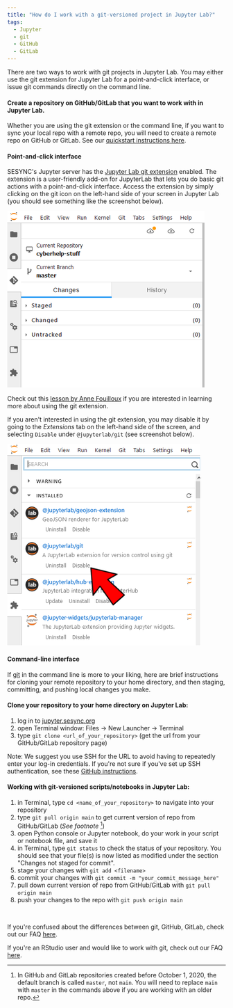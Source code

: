 ```yaml
---
title: "How do I work with a git-versioned project in Jupyter Lab?"
tags:
  - Jupyter
  - git
  - GitHub
  - GitLab
---
```


There are two ways to work with git projects in Jupyter Lab.
You may either use the git extension for Jupyter Lab for a point-and-click interface, or
issue git commands directly on the command line. 

#### Create a repository on GitHub/GitLab that you want to work with in Jupyter Lab. 

Whether you are using the git extension or the command line, if you want to sync your local repo with a remote repo,
you will need to create a remote repo on GitHub or GitLab.
See our [quickstart instructions here](https://cyberhelp.sesync.org/quickstart/creating-a-new-git-project.html).

#### Point-and-click interface

SESYNC's Jupyter server has the [Jupyter Lab git extension][readme] enabled. 
The extension is a user-friendly add-on for JupyterLab that lets you do basic git actions with a point-and-click interface.
Access the extension by simply clicking on the git icon on the left-hand side of your screen in Jupyter Lab (you should
see something like the screenshot below).

![](/assets/images/jupyter_screenshot_git.PNG) 

Check out this [lesson by Anne Fouilloux][lesson] if you are interested in learning more about using the git extension.

If you aren't interested in using the git extension, you may disable it by going to the *Extensions* tab on the left-hand
side of the screen, and selecting `Disable` under `@jupyterlab/git` (see screenshot below).

![](/assets/images/jupyter_screenshot_addons.PNG) 

#### Command-line interface

If [git](https://git-scm.com/) in the command line is more to your liking, here are brief instructions for cloning your 
remote repository to your home directory, and then staging, committing, and pushing local changes you make.

#### Clone your repository to your home directory on Jupyter Lab: 

1. log in to [jupyter.sesync.org](https://jupyter.sesync.org)
2. open Terminal window: Files -> New Launcher -> Terminal
3. type `git clone <url_of_your_repository>`  (get the url from your GitHub/GitLab repository page)  
  
Note: We suggest you use SSH for the URL to avoid having to repeatedly enter your log-in credentials.  If you're not sure if you've set up SSH authentication, see these
[GitHub instructions](https://help.github.com/en/github/authenticating-to-github/connecting-to-github-with-ssh).


#### Working with git-versioned scripts/notebooks in Jupyter Lab:

1. in Terminal, type `cd <name_of_your_repository>` to navigate into your repository
2. type `git pull origin main` to get current version of repo from GitHub/GitLab (*See footnote* [^1])
3. open Python console or Jupyter notebook, do your work in your script or notebook file, and save it
4. in Terminal, type `git status` to check the status of your repository. You should see that your file(s) is 
now listed as modified under the section "Changes not staged for commit".
5. stage your changes with `git add <filename>`
6. commit your changes with `git commit -m "your_commit_message_here"`
7. pull down current version of repo from GitHub/GitLab with `git pull origin main`
8. push your changes to the repo with `git push origin main`

<br>

If you're confused about the differences between git, GitHub, GitLab, check out our FAQ [here](https://cyberhelp.sesync.org/faq/git-vs-github-vs-gitlab.html).

If you're an RStudio user and would like to work with git, check out our FAQ [here](https://cyberhelp.sesync.org/faq/create-rstudio-from-git.html).

[^1]: In GitHub and GitLab repositories created before October 1, 2020, the default branch is called `master`, not `main`. You will need to replace `main` with `master` in the commands above if you are working with an older repo.

[readme]: https://github.com/jupyterlab/jupyterlab-git#readme
[lesson]: https://annefou.github.io/jupyter_publish/02-git/index.html